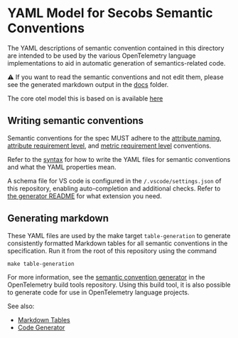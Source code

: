 # YAML Model for Secobs Semantic Conventions

The YAML descriptions of semantic convention contained in this directory are intended to
be used by the various OpenTelemetry language implementations to aid in automatic
generation of semantics-related code.

⚠ If you want to read the semantic conventions and not edit them, please see
the generated markdown output in the [docs](../docs/README.md) folder.

The core otel model this is based on is available [here](https://github.com/open-telemetry/semantic-conventions/tree/v1.22.0/model)

## Writing semantic conventions

Semantic conventions for the spec MUST adhere to the
[attribute naming](https://github.com/open-telemetry/opentelemetry-specification/tree/v1.26.0/specification/common/attribute-naming.md),
[attribute requirement level](https://github.com/open-telemetry/opentelemetry-specification/tree/v1.26.0/specification/common/attribute-requirement-level.md),
and [metric requirement level](https://github.com/open-telemetry/opentelemetry-specification/tree/v1.26.0/specification/metrics/metric-requirement-level.md) conventions.

Refer to the [syntax](https://github.com/open-telemetry/build-tools/tree/v0.22.0/semantic-conventions/syntax.md)
for how to write the YAML files for semantic conventions and what the YAML properties mean.

A schema file for VS code is configured in the `/.vscode/settings.json` of this
repository, enabling auto-completion and additional checks. Refer to
[the generator README](https://github.com/open-telemetry/build-tools/tree/v0.22.0/semantic-conventions/README.md) for what extension you need.

## Generating markdown

These YAML files are used by the make target `table-generation` to generate consistently
formatted Markdown tables for all semantic conventions in the specification. Run it from the root of this repository using the command

```
make table-generation
```

For more information, see the [semantic convention generator](https://github.com/open-telemetry/build-tools/tree/v0.22.0/semantic-conventions)
in the OpenTelemetry build tools repository.
Using this build tool, it is also possible to generate code for use in OpenTelemetry
language projects.

See also:

- [Markdown Tables](https://github.com/open-telemetry/build-tools/tree/e8bd6f8d1f88ab594b8cfb15658c7cc4932b1b35/semantic-conventions#markdown-tables)
- [Code Generator](https://github.com/open-telemetry/build-tools/tree/e8bd6f8d1f88ab594b8cfb15658c7cc4932b1b35/semantic-conventions#code-generator)
